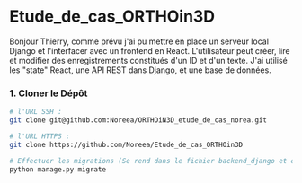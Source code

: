 # Etude_de_cas_ORTHOin3D
Bonjour Thierry,
comme prévu j'ai pu mettre en place un serveur local Django et l'interfacer avec un frontend en React. L'utilisateur peut créer, lire et modifier des enregistrements constitués d'un ID et d'un texte. J'ai utilisé les "state" React, une API REST dans Django, et une base de données.

### **1. Cloner le Dépôt**

```bash
# l'URL SSH :
git clone git@github.com:Noreea/ORTHOiN3D_etude_de_cas_norea.git

# l'URL HTTPS :
git clone https://github.com/Noreea/Etude_de_cas_ORTHOin3D

# Effectuer les migrations (Se rend dans le fichier backend_django et effectuer) : 
python manage.py migrate


